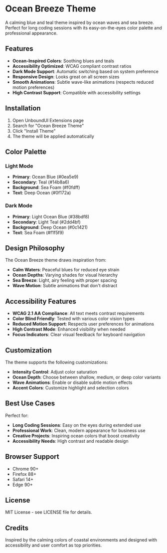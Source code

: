 # Ocean Breeze Theme

A calming blue and teal theme inspired by ocean waves and sea breeze. Perfect for long coding sessions with its easy-on-the-eyes color palette and professional appearance.

## Features

- **Ocean-Inspired Colors**: Soothing blues and teals
- **Accessibility Optimized**: WCAG compliant contrast ratios
- **Dark Mode Support**: Automatic switching based on system preference
- **Responsive Design**: Looks great on all screen sizes
- **Smooth Animations**: Subtle wave-like animations (respects reduced motion preferences)
- **High Contrast Support**: Compatible with accessibility settings

## Installation

1. Open UnboundUI Extensions page
2. Search for "Ocean Breeze Theme"
3. Click "Install Theme"
4. The theme will be applied automatically

## Color Palette

### Light Mode
- **Primary**: Ocean Blue (#0ea5e9)
- **Secondary**: Teal (#14b8a6)
- **Background**: Sea Foam (#f0fdff)
- **Text**: Deep Ocean (#0f172a)

### Dark Mode
- **Primary**: Light Ocean Blue (#38bdf8)
- **Secondary**: Light Teal (#2dd4bf)
- **Background**: Deep Ocean (#0c1421)
- **Text**: Sea Foam (#f1f5f9)

## Design Philosophy

The Ocean Breeze theme draws inspiration from:
- **Calm Waters**: Peaceful blues for reduced eye strain
- **Ocean Depths**: Varying shades for visual hierarchy
- **Sea Breeze**: Light, airy feeling with proper spacing
- **Wave Motion**: Subtle animations that don't distract

## Accessibility Features

- **WCAG 2.1 AA Compliance**: All text meets contrast requirements
- **Color Blind Friendly**: Tested with various color vision types
- **Reduced Motion Support**: Respects user preferences for animations
- **High Contrast Mode**: Enhanced visibility when needed
- **Focus Indicators**: Clear visual feedback for keyboard navigation

## Customization

The theme supports the following customizations:
- **Intensity Control**: Adjust color saturation
- **Ocean Depth**: Choose between shallow, medium, or deep color variants
- **Wave Animations**: Enable or disable subtle motion effects
- **Accent Colors**: Customize highlight and selection colors

## Best Use Cases

Perfect for:
- **Long Coding Sessions**: Easy on the eyes during extended use
- **Professional Work**: Clean, modern appearance for business use
- **Creative Projects**: Inspiring ocean colors that boost creativity
- **Accessibility Needs**: High contrast and readable design

## Browser Support

- Chrome 90+
- Firefox 88+
- Safari 14+
- Edge 90+

## License

MIT License - see LICENSE file for details.

## Credits

Inspired by the calming colors of coastal environments and designed with accessibility and user comfort as top priorities.
